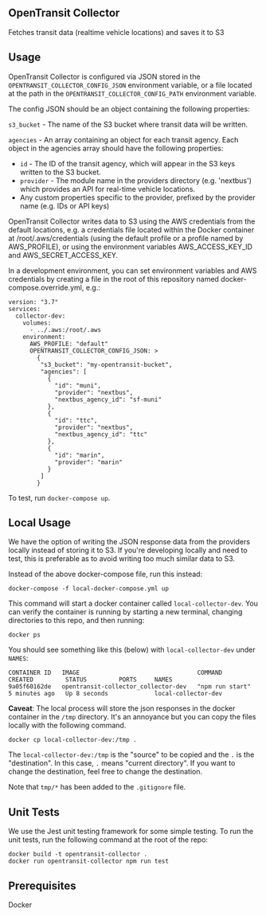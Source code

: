 ## OpenTransit Collector

Fetches transit data (realtime vehicle locations) and saves it to S3

## Usage

OpenTransit Collector is configured via JSON stored in the `OPENTRANSIT_COLLECTOR_CONFIG_JSON` environment variable, or a file located at the path in the `OPENTRANSIT_COLLECTOR_CONFIG_PATH` environment variable.

The config JSON should be an object containing the following properties:

`s3_bucket` - The name of the S3 bucket where transit data will be written.

`agencies` - An array containing an object for each transit agency. Each object in the agencies array should have the following properties:
* `id` - The ID of the transit agency, which will appear in the S3 keys written to the S3 bucket.
* `provider` - The module name in the providers directory (e.g. 'nextbus') which provides an API for real-time vehicle locations.
* Any custom properties specific to the provider, prefixed by the provider name (e.g. IDs or API keys)

OpenTransit Collector writes data to S3 using the AWS credentials from the default locations, e.g. a credentials file located within the Docker container at /root/.aws/credentials (using the default profile or a profile named by AWS_PROFILE), or using the environment variables AWS_ACCESS_KEY_ID and AWS_SECRET_ACCESS_KEY.

In a development environment, you can set environment variables and AWS credentials by creating a file in the root of this repository named docker-compose.override.yml, e.g.:

```
version: "3.7"
services:
  collector-dev:
    volumes:
      - ../.aws:/root/.aws
    environment:
      AWS_PROFILE: "default"
      OPENTRANSIT_COLLECTOR_CONFIG_JSON: >
        {
         "s3_bucket": "my-opentransit-bucket",
         "agencies": [
           {
             "id": "muni",
             "provider": "nextbus",
             "nextbus_agency_id": "sf-muni"
           },
           {
             "id": "ttc",
             "provider": "nextbus",
             "nextbus_agency_id": "ttc"
           },
           {
             "id": "marin",
             "provider": "marin"
           }
         ]
        }
```

To test, run `docker-compose up`.

## Local Usage 
We have the option of writing the JSON response data from the providers locally instead of storing it to S3. If you're developing locally and need to test, this is preferable as to avoid writing too much
similar data to S3.

Instead of the above docker-compose file, run this instead:
```
docker-compose -f local-docker-compose.yml up
```

This command will start a docker container called `local-collector-dev`. You can verify the container is running by starting a new terminal, changing directories to this repo, and then running:
```
docker ps
```
You should see something like this (below) with `local-collector-dev` under `NAMES`:
```
CONTAINER ID   IMAGE                                 COMMAND           CREATED         STATUS         PORTS     NAMES
9a05f60162de   opentransit-collector_collector-dev   "npm run start"   5 minutes ago   Up 8 seconds             local-collector-dev
```

**Caveat**: The local process will store the json responses in the docker container in the `/tmp` directory. It's an annoyance but you can copy the files locally with the following command.
```
docker cp local-collector-dev:/tmp .
```
The `local-collector-dev:/tmp` is the "source" to be copied and the `.` is the "destination". In this case, `.` means "current directory". If you want to change the destination, feel free to change the destination. 

Note that `tmp/*` has been added to the `.gitignore` file.

## Unit Tests

We use the Jest unit testing framework for some simple testing. To run the unit tests, run the following command at the root of the repo:

```
docker build -t opentransit-collector .
docker run opentransit-collector npm run test
```

## Prerequisites

Docker
